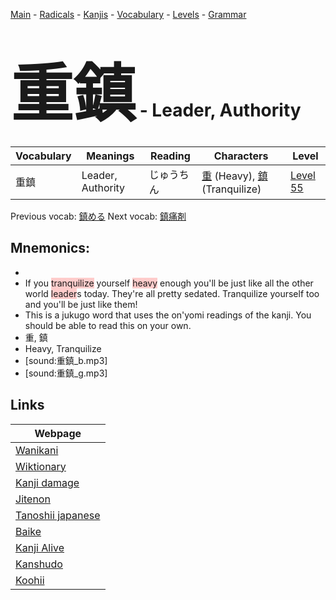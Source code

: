 <style> bigfont {font-size: 100px}</style>
[Main](../README.md) -
[Radicals](../radicals.md) -
[Kanjis](../kanjis.md) -
[Vocabulary](../vocabulary.md) -
[Levels](../levels.md) -
[Grammar](../grammar.md)
# <bigfont> 重鎮</bigfont> - Leader, Authority 

| Vocabulary | Meanings | Reading | Characters | Level |
| --- | --- | --- | --- | --- |
| 重鎮 | Leader, Authority | じゅうちん |  [重](../kanjis/重.md) (Heavy), [鎮](../kanjis/鎮.md) (Tranquilize) | [Level 55](../levels/wk_level55.md) |

Previous vocab: [鎮める](鎮める.md) Next vocab: [鎮痛剤](鎮痛剤.md) 

## Mnemonics:

* 
* If you <span style="background-color:#ffcccb"> tranquilize</span> yourself <span style="background-color:#ffcccb"> heavy</span> enough you'll be just like all the other world <span style="background-color:#ffcccb"> leader</span>s today. They're all pretty sedated. Tranquilize yourself too and you'll be just like them!
* This is a jukugo word that uses the on'yomi readings of the kanji. You should be able to read this on your own.
* 重, 鎮
* Heavy, Tranquilize
* [sound:重鎮_b.mp3]
* [sound:重鎮_g.mp3]


## Links 

| Webpage |
| --- |
| [Wanikani          ](https://www.wanikani.com/kanji/重鎮) |
| [Wiktionary        ](https://en.wiktionary.org/wiki/重鎮) |
| [Kanji damage      ](http://www.kanjidamage.com/kanji/search?utf8=✓&q=重鎮) |
| [Jitenon           ](https://jitenon.com/kanji/重鎮) |
| [Tanoshii japanese ](https://www.tanoshiijapanese.com/dictionary/kanji.cfm?k=重鎮) |
| [Baike             ](https://baike.baidu.com/item/重鎮) |
| [Kanji Alive       ](https://app.kanjialive.com/重鎮) |
| [Kanshudo          ](https://www.kanshudo.com/searchmn?q=重鎮) |
| [Koohii            ](https://kanji.koohii.com/study/kanji/重鎮) |
